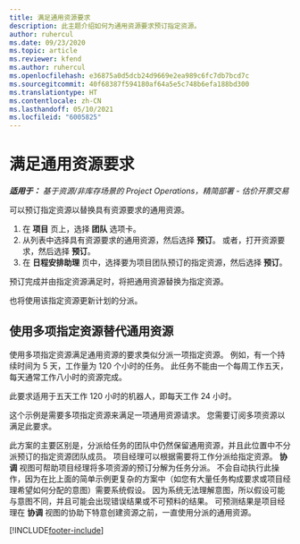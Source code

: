 ```yaml
---
title: 满足通用资源要求
description: 此主题介绍如何为通用资源要求预订指定资源。
author: ruhercul
ms.date: 09/23/2020
ms.topic: article
ms.reviewer: kfend
ms.author: ruhercul
ms.openlocfilehash: e36875a0d5dcb24d9669e2ea989c6fc7db7bcd7c
ms.sourcegitcommit: 40f68387f594180af64a5e5c748b6efa188bd300
ms.translationtype: HT
ms.contentlocale: zh-CN
ms.lasthandoff: 05/10/2021
ms.locfileid: "6005825"
---
```

# <a name="generic-resource-requirement-fulfillment"></a>满足通用资源要求

_**适用于：** 基于资源/非库存场景的 Project Operations，精简部署 - 估价开票交易_

可以预订指定资源以替换具有资源要求的通用资源。

1. 在 **项目** 页上，选择 **团队** 选项卡。
2. 从列表中选择具有资源要求的通用资源，然后选择 **预订**。 或者，打开资源要求，然后选择 **预订**。
3. 在 **日程安排助理** 页中，选择要为项目团队预订的指定资源，然后选择 **预订**。

预订完成并由指定资源满足时，将把通用资源替换为指定资源。

也将使用该指定资源更新计划的分派。

## <a name="fulfill-a-generic-resource-with-multiple-named-resources"></a>使用多项指定资源替代通用资源
使用多项指定资源满足通用资源的要求类似分派一项指定资源。 例如，有一个持续时间为 5 天，工作量为 120 个小时的任务。 此任务不能由一个每周工作五天，每天通常工作八小时的资源完成。 

此要求适用于五天工作 120 小时的机器人，即每天工作 24 小时。

这个示例是需要多项指定资源来满足一项通用资源请求。 您需要订阅多项资源以满足此要求。

此方案的主要区别是，分派给任务的团队中仍然保留通用资源，并且此位置中不分派预订的指定资源团队成员。 项目经理可以根据需要将工作分派给指定资源。 **协调** 视图可帮助项目经理将多项资源的预订分解为任务分派。 不会自动执行此操作，因为在比上面的简单示例更复杂的方案中（如您有大量任务构成要求或项目经理希望如何分配的意图）需要系统假设。 因为系统无法理解意图，所以假设可能与意图不同，并且可能会出现错误结果或不可预料的结果。 可预测结果是项目经理在 **协调** 视图的协助下特意创建资源之前，一直使用分派的通用资源。




[!INCLUDE[footer-include](../includes/footer-banner.md)]